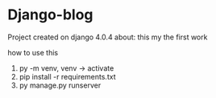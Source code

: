 # Django-blog
Project created on django 4.0.4
 about:
  this my the first work

how to use this
  1. py -m venv, venv -> activate
  2. pip install -r requirements.txt
  3. py manage.py runserver
